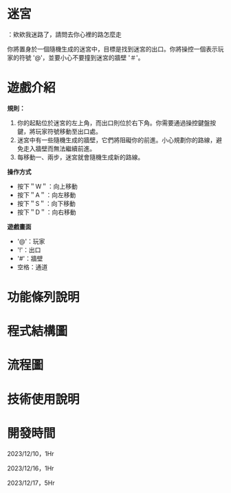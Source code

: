 # **迷宮**
：欸欸我迷路了，請問去你心裡的路怎麼走

你將置身於一個隨機生成的迷宮中，目標是找到迷宮的出口。你將操控一個表示玩家的符號 '@'，並要小心不要撞到迷宮的牆壁 '＃'。

# **遊戲介紹**

**規則：**
1. 你的起點位於迷宮的左上角，而出口則位於右下角。你需要通過操控鍵盤按鍵，將玩家符號移動至出口處。
2. 迷宮中有一些隨機生成的牆壁，它們將阻礙你的前進。小心規劃你的路線，避免走入牆壁而無法繼續前進。
3. 每移動一、兩步，迷宮就會隨機生成新的路線。

**操作方式**
- 按下＂W＂：向上移動
- 按下＂A＂：向左移動
- 按下＂S＂：向下移動
- 按下＂D＂：向右移動

**遊戲畫面**
- '@'：玩家
- '!'：出口
- '#'：牆壁
- 空格：通道

# **功能條列說明**

# **程式結構圖**

# **流程圖**

# **技術使用說明**

# **開發時間**
 2023/12/10，1Hr
 
 2023/12/16，1Hr
 
 2023/12/17，5Hr
 
